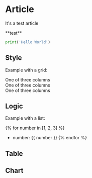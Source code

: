 # Article

It's a test article

<div>
**test**
</div>

```python
print('Hello World')
```

## Style

Example with a grid:

<div class="container">
<div class="row">
<div class="col-sm">
One of three columns
</div>
<div class="col-sm">
One of three columns
</div>
<div class="col-sm">
One of three columns
</div>
</div>
</div>

## Logic

Example with a list:

{% for number in [1, 2, 3] %}
- number: {{ number }}
{% endfor %}

## Table

## Chart
